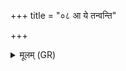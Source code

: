 +++
title = "०८ आ ये तन्वन्ति"

+++
<details><summary>मूलम् (GR)</summary>

आ ये तन्वन्ति रश्मिभिस्  
तिरः समुद्रम् अर्णवम् (…) ॥
</details>
